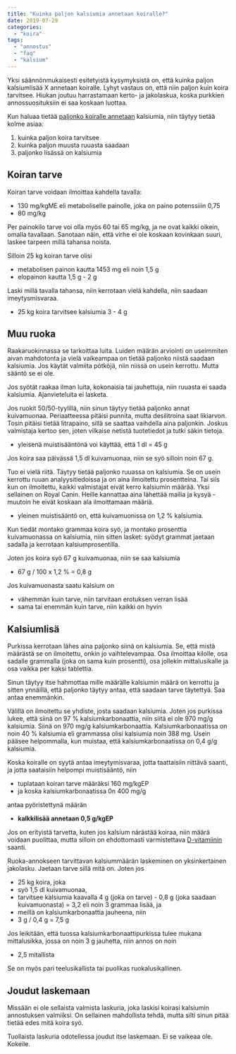 ```yaml
---
title: "Kuinka paljon kalsiumia annetaan koiralle?"
date: 2019-07-29
categories: 
  - "koira"
tags: 
  - "annostus"
  - "faq"
  - "kalsium"
---
```


Yksi säännönmukaisesti esitetyistä kysymyksistä on, että kuinka paljon kalsiumlisää X annetaan koiralle. Lyhyt vastaus on, että niin paljon kuin koira tarvitsee. Hiukan joutuu harrastamaan kerto- ja jakolaskua, koska purkkien annossuosituksiin ei saa koskaan luottaa.

<!--more-->

Kun haluaa tietää [paljonko koiralle annetaan](https://www.katiska.eu/kurssit/koiran-raakaruokinnan-suunnittelu/) kalsiumia, niin täytyy tietää kolme asiaa:

1. kuinka paljon koira tarvitsee
2. kuinka paljon muusta ruuasta saadaan
3. paljonko lisässä on kalsiumia

## Koiran tarve

Koiran tarve voidaan ilmoittaa kahdella tavalla:

- 130 mg/kgME eli metaboliselle painolle, joka on paino potenssiiin 0,75
- 80 mg/kg

Per painokilo tarve voi olla myös 60 tai 65 mg/kg, ja ne ovat kaikki oikein, omalla tavallaan. Sanotaan näin, että virhe ei ole koskaan kovinkaan suuri, laskee tarpeen millä tahansa noista.

Silloin 25 kg koiran tarve olisi

- metabolisen painon kautta 1453 mg eli noin 1,5 g
- elopainon kautta 1,5 g - 2 g

Laski millä tavalla tahansa, niin kerrotaan vielä kahdella, niin saadaan imeytysmisvaraa.

- 25 kg koira tarvitsee kalsiumia 3 - 4 g

## Muu ruoka

Raakaruokinnassa se tarkoittaa luita. Luiden määrän arviointi on useimmiten aivan mahdotonta ja vielä vaikeampaa on tietää paljonko niistä saadaan kalsiumia. Jos käytät valmiita pötköjä, niin niissä on usein kerrottu. Mutta sääntö se ei ole.

Jos syötät raakaa ilman luita, kokonaisia tai jauhettuja, niin ruuasta ei saada kalsiumia. Ajanvieteluita ei lasketa.

Jos ruokit 50/50-tyylillä, niin sinun täytyy tietää paljonko annat kuivamuonaa. Periaatteessa pitäisi punnita, mutta desilitroina saat likiarvon. Tosin pitäisi tietää litrapaino, sillä se saattaa vaihdella aina paljonkin. Joskus valmistaja kertoo sen, joten vilkaise netistä tuotetiedot ja tutki säkin tietoja.

- yleisenä muistisääntönä voi käyttää, että 1 dl = 45 g

Jos koira saa päivässä 1,5 dl kuivamuonaa, niin se syö silloin noin 67 g.

Tuo ei vielä riitä. Täytyy tietää paljonko ruuassa on kalsiumia. Se on usein kerrottu ruuan analyysitiedoissa ja on aina ilmoitettu prosentteina. Tai siis kun on ilmoitettu, kaikki valmistajat eivät kerro kalsiumin määrää. Yksi sellainen on Royal Canin. Heille kannattaa aina lähettää mailia ja kysyä - muutoin he eivät koskaan ala ilmoittamaan määriä.

- yleinen muistisääntö on, että kuivamuonissa on 1,2 % kalsiumia.

Kun tiedät montako grammaa koira syö, ja montako prosenttia kuivamuonassa on kalsiumia, niin sitten lasket: syödyt grammat jaetaan sadalla ja kerrotaan kalsiumprosentilla.

Joten jos koira syö 67 g kuivamuonaa, niin se saa kalsiumia

- 67 g / 100 x 1,2 % = 0,8 g

Jos kuivamuonasta saatu kalsium on

- vähemmän kuin tarve, niin tarvitaan erotuksen verran lisää
- sama tai enemmän kuin tarve, niin kaikki on hyvin

## Kalsiumlisä

Purkissa kerrotaan lähes aina paljonko siinä on kalsiumia. Se, että mistä määrästä se on ilmoitettu, onkin jo vaihtelevampaa. Osa ilmoittaa kilolle, osa sadalle grammalla (joka on sama kuin prosentti), osa jollekin mittalusikalle ja osa vaikka per kaksi tablettia.

Sinun täytyy itse hahmottaa mille määrälle kalsiumin määrä on kerrottu ja sitten ynnäillä, että paljonko täytyy antaa, että saadaan tarve täytettyä. Saa antaa enemmänkin.

Välillä on ilmoitettu se yhdiste, josta saadaan kalsiumia. Joten jos purkissa lukee, että siinä on 97 % kalsiumkarbonaattia, niin siitä ei ole 970 mg/g kalsiumia. Siinä on 970 mg/g kalsiumkarbonaattia. Kalsiumkarbonaatissa on noin 40 % kalsiumia eli grammassa olisi kalsiumia noin 388 mg. Usein pääsee helpommalla, kun muistaa, että kalsiumkarbonaatissa on 0,4 g/g kalsiumia.

Koska koiralle on syytä antaa imeytymisvaraa, jotta taattaisiin riittävä saanti, ja jotta saataisiin helpompi muistisääntö, niin

- tuplataan koiran tarve määräksi 160 mg/kgEP
- ja koska kalsiumkarbonaatissa 0n 400 mg/g

antaa pyöristettynä määrän

- **kalkkilisää annetaan 0,5 g/kgEP**

Jos on erityistä tarvetta, kuten jos kalsium närästää koiraa, niin määrä voidaan puolittaa, mutta silloin on ehdottomasti varmistettava [D-vitamiinin](https://www.katiska.eu/koira/d-vitamiini-koiralle/) saanti.

Ruoka-annokseen tarvittavan kalsiummäärän laskeminen on yksinkertainen jakolasku. Jaetaan tarve sillä mitä on. Joten jos

- 25 kg koira, joka
- syö 1,5 dl kuivamuonaa,
- tarvitsee kalsiumia kaavalla 4 g (joka on tarve) - 0,8 g (joka saadaan kuivamuonasta) = 3,2 eli noin 3 grammaa lisää, ja
- meillä on kalsiumkarbonaattia jauheena, niin
- 3 g / 0,4 g = 7,5 g 

Jos leikitään, että tuossa kalsiumkarbonaattipurkissa tulee mukana mittalusikka, jossa on noin 3 g jauhetta, niin annos on noin

- 2,5 mitallista

Se on myös pari teelusikallista tai puolikas ruokalusikallinen.

## Joudut laskemaan

Missään ei ole sellaista valmista laskuria, joka laskisi koirasi kalsiumin annostuksen valmiiksi. On sellainen mahdollista tehdä, mutta silti sinun pitää tietää edes mitä koira syö.

Tuollaista laskuria odotellessa joudut itse laskemaan. Ei se vaikeaa ole. Kokeile.
